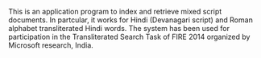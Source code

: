 This is an application program to index and retrieve mixed script documents. In partcular, it works for Hindi (Devanagari script)
and Roman alphabet transliterated Hindi words.
The system has been used for participation in the Transliterated Search Task of FIRE 2014 organized by Microsoft research, India.
